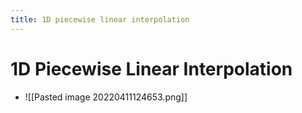 ```yaml
---
title: 1D piecewise linear interpolation
---
```


# 1D Piecewise Linear Interpolation
- ![[Pasted image 20220411124653.png]]






